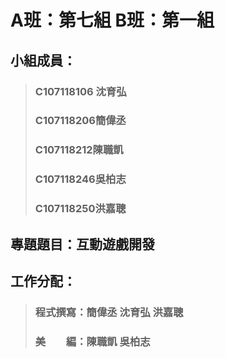 # A班：第七組 B班：第一組
## 小組成員：
> ### C107118106 沈育弘
> ### C107118206簡偉丞
> ### C107118212陳職凱
> ### C107118246吳柏志
> ### C107118250洪嘉聰
## 專題題目：互動遊戲開發
## 工作分配：
> ### 程式撰寫：簡偉丞 沈育弘 洪嘉聰
> ### 美　　編：陳職凱 吳柏志


